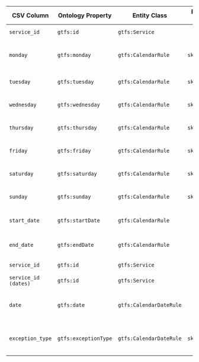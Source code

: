 | CSV Column           | Ontology Property | Entity Class | Rel. Entity Class | Subject Generation    | Join Condition | Datatype | Function Name | Function Output |
| --- | --- | --- | --- | --- | --- | --- | --- | --- |
| `service_id` | `gtfs:id` | `gtfs:Service` |  | `ex:Service/{service_id}` |  | string |  |  e.g., `ex:Service/4_I12` |
| `monday` | `gtfs:monday` | `gtfs:CalendarRule` | `skos:Concept` | `ex:CalendarRule/{service_id}` | `service_id = service_id` | boolean |  | `mapDayAvailability` "Available" or "Not Available" (linked to SKOS concepts) |
| `tuesday` | `gtfs:tuesday` | `gtfs:CalendarRule` | `skos:Concept` | `ex:CalendarRule/{service_id}` | `service_id = service_id` | boolean |  | `mapDayAvailability` "Available" or "Not Available" |
| `wednesday` | `gtfs:wednesday` | `gtfs:CalendarRule` | `skos:Concept` | `ex:CalendarRule/{service_id}` | `service_id = service_id` | boolean |  | `mapDayAvailability` "Available" or "Not Available" |
| `thursday` | `gtfs:thursday` | `gtfs:CalendarRule` | `skos:Concept` | `ex:CalendarRule/{service_id}` | `service_id = service_id` | boolean |  | `mapDayAvailability` "Available" or "Not Available" |
| `friday` | `gtfs:friday` | `gtfs:CalendarRule` | `skos:Concept` | `ex:CalendarRule/{service_id}` | `service_id = service_id` | boolean |  | `mapDayAvailability` "Available" or "Not Available" |
| `saturday` | `gtfs:saturday` | `gtfs:CalendarRule` | `skos:Concept` | `ex:CalendarRule/{service_id}` | `service_id = service_id` | boolean |  | `mapDayAvailability` "Available" or "Not Available" |
| `sunday` | `gtfs:sunday` | `gtfs:CalendarRule` | `skos:Concept` | `ex:CalendarRule/{service_id}` | `service_id = service_id` | boolean |  | `mapDayAvailability` "Available" or "Not Available" |
| `start_date` | `gtfs:startDate` | `gtfs:CalendarRule` |  | `ex:CalendarRule/{service_id}` | `service_id = service_id` | date |  |  ISO 8601 date format (e.g., `2017-06-29`) |
| `end_date` | `gtfs:endDate` | `gtfs:CalendarRule` |  | `ex:CalendarRule/{service_id}` | `service_id = service_id` | date |  |  ISO 8601 date format (e.g., `2018-06-29`) |
| `service_id` | `gtfs:id` | `gtfs:Service` |  | `ex:Service/{service_id}` |  | string |  |  e.g., `ex:Service/4_I12` |
| `service_id (dates)` | `gtfs:id` | `gtfs:Service` |  | `ex:Service/{service_id}` |  | string |  |  e.g., `ex:Service/4_I12` |
| `date` | `gtfs:date` | `gtfs:CalendarDateRule` |  | `ex:CalendarDateRule/{service_id}/{date}` | `service_id = service_id`, `date = date` | date |  |  ISO 8601 date format (e.g., `2017-01-06`) |
| `exception_type` | `gtfs:exceptionType` | `gtfs:CalendarDateRule` | `skos:Concept` | `ex:CalendarDateRule/{service_id}/{date}` | `service_id = service_id`, `date = date` | integer |  | `mapExceptionType` "Added" or "Removed" (linked to SKOS concepts) |

